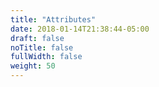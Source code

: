 ```yaml
---
title: "Attributes"
date: 2018-01-14T21:38:44-05:00
draft: false
noTitle: false
fullWidth: false
weight: 50
---
```


